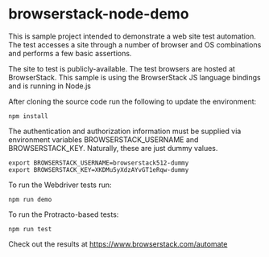 # browserstack-node-demo

This is sample project intended to demonstrate a web site test automation. The test accesses a site through a number 
of browser and OS combinations and performs a few basic assertions.

The site to test is publicly-available. The test browsers are hosted at BrowserStack. This sample is using the 
BrowserStack JS language bindings and is running in Node.js

After cloning the source code run the following to update the environment:

```
npm install
```

The authentication and authorization information must be supplied via environment variables BROWSERSTACK_USERNAME and 
BROWSERSTACK_KEY. Naturally, these are just dummy values.

```
export BROWSERSTACK_USERNAME=browserstack512-dummy
export BROWSERSTACK_KEY=XKDMu5yXdzAYvGT1eRqw-dummy
```

To run the Webdriver tests run:

```
npm run demo
```

To run the Protracto-based tests:

```
npm run test
```

Check out the results at https://www.browserstack.com/automate
